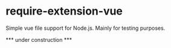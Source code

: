 # require-extension-vue

Simple vue file support for Node.js. Mainly for testing purposes.

*** under construction ***
